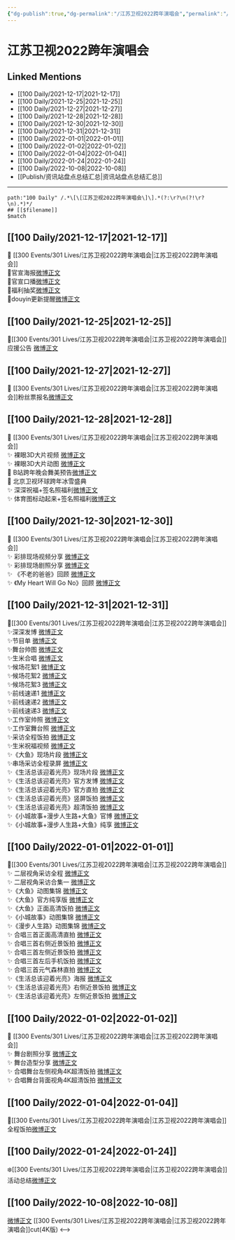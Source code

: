```yaml
---
{"dg-publish":true,"dg-permalink":"/江苏卫视2022跨年演唱会","permalink":"/江苏卫视2022跨年演唱会/","title":"江苏卫视2022跨年演唱会","tags":[null],"created":"2022-11-13T02:42:11.000+08:00","updated":"2023-04-10T16:23:40.397+08:00"}
---
```


# 江苏卫视2022跨年演唱会

## Linked Mentions
- [[100 Daily/2021-12-17\|2021-12-17]]
- [[100 Daily/2021-12-25\|2021-12-25]]
- [[100 Daily/2021-12-27\|2021-12-27]]
- [[100 Daily/2021-12-28\|2021-12-28]]
- [[100 Daily/2021-12-30\|2021-12-30]]
- [[100 Daily/2021-12-31\|2021-12-31]]
- [[100 Daily/2022-01-01\|2022-01-01]]
- [[100 Daily/2022-01-02\|2022-01-02]]
- [[100 Daily/2022-01-04\|2022-01-04]]
- [[100 Daily/2022-01-24\|2022-01-24]]
- [[100 Daily/2022-10-08\|2022-10-08]]
- [[Publish/资讯站盘点总结汇总\|资讯站盘点总结汇总]]


---

```expander
path:"100 Daily" /.*\[\[江苏卫视2022跨年演唱会\]\].*(?:\r?\n(?!\r?\n).*)*/
## [[$filename]]
$match
```
## [[100 Daily/2021-12-17\|2021-12-17]]
🌟 [[300 Events/301 Lives/江苏卫视2022跨年演唱会\|江苏卫视2022跨年演唱会]]  
💫官宣海报[微博正文](https://m.weibo.cn/6466290670/4715347687506395)  
💫官宣口播[微博正文](https://m.weibo.cn/6466290670/4715389152398065)  
💫福利抽奖[微博正文](https://m.weibo.cn/6466290670/4715407129185195)  
💫douyin更新提醒[微博正文](https://m.weibo.cn/6466290670/4715376669100104)
## [[100 Daily/2021-12-25\|2021-12-25]]
🌟[[300 Events/301 Lives/江苏卫视2022跨年演唱会\|江苏卫视2022跨年演唱会]]应援公告 [微博正文](https://m.weibo.cn/6466290670/4718355423167836)
## [[100 Daily/2021-12-27\|2021-12-27]]
💫 [[300 Events/301 Lives/江苏卫视2022跨年演唱会\|江苏卫视2022跨年演唱会]]粉丝票报名[微博正文](https://m.weibo.cn/6466290670/4719120736061099)
## [[100 Daily/2021-12-28\|2021-12-28]]
💫 [[300 Events/301 Lives/江苏卫视2022跨年演唱会\|江苏卫视2022跨年演唱会]]  
✨ 裸眼3D大片视频 [微博正文](https://m.weibo.cn/6466290670/4719327679351457)  
✨ 裸眼3D大片动图 [微博正文](https://m.weibo.cn/6466290670/4719398089130310)  
💫 B站跨年晚会舞美预告[微博正文](https://m.weibo.cn/6466290670/4719393889847585)  
💫 北京卫视环球跨年冰雪盛典  
✨ 深深祝福+签名照福利[微博正文](https://m.weibo.cn/6466290670/4719457400261093)  
✨ 体育图标动起来+签名照福利[微博正文](https://m.weibo.cn/6466290670/4719472847881108)
## [[100 Daily/2021-12-30\|2021-12-30]]
💫 [[300 Events/301 Lives/江苏卫视2022跨年演唱会\|江苏卫视2022跨年演唱会]]  
✨ 彩排现场视频分享 [微博正文](https://m.weibo.cn/6466290670/4720130128874052)  
✨ 彩排现场剧照分享 [微博正文](https://m.weibo.cn/6466290670/4720129647050978)  
✨ 《不老的爸爸》回顾 [微博正文](https://m.weibo.cn/6466290670/4720191541873215)  
✨ 《My Heart Will Go No》回顾 [微博正文](https://m.weibo.cn/6466290670/4720192733318904)
## [[100 Daily/2021-12-31\|2021-12-31]]
💫[[300 Events/301 Lives/江苏卫视2022跨年演唱会\|江苏卫视2022跨年演唱会]]  
✨深深发博 [微博正文](https://m.weibo.cn/6466290670/4720598746400462)  
✨节目单 [微博正文](https://m.weibo.cn/6466290670/4720412971504966)  
✨舞台帅图 [微博正文](https://m.weibo.cn/6466290670/4720599421158738)  
✨生米合唱 [微博正文](https://m.weibo.cn/6466290670/4720600402887098)  
✨候场花絮1 [微博正文](https://m.weibo.cn/6466290670/4720584804274909)  
✨候场花絮2 [微博正文](https://m.weibo.cn/6466290670/4720601874830996)  
✨候场花絮3 [微博正文](https://m.weibo.cn/6466290670/4720603015680704)  
✨前线速递1 [微博正文](https://m.weibo.cn/6466290670/4720520543077516)  
✨前线速递2 [微博正文](https://m.weibo.cn/6466290670/4720558245938682)  
✨前线速递3 [微博正文](https://m.weibo.cn/6466290670/4720558861980337)  
✨工作室帅照 [微博正文](https://m.weibo.cn/6466290670/4720573018803243)  
✨工作室舞台照 [微博正文](https://m.weibo.cn/6466290670/4720613250564445)  
✨采访全程饭拍 [微博正文](https://m.weibo.cn/6466290670/4720602411436038)  
✨生米祝福视频 [微博正文](https://m.weibo.cn/6466290670/4720599921067455)  
✨《大鱼》现场片段 [微博正文](https://m.weibo.cn/6466290670/4720594736385319)  
✨串场采访全程录屏 [微博正文](https://m.weibo.cn/6466290670/4720616638258173)  
✨《生活总该迎着光亮》现场片段 [微博正文](https://m.weibo.cn/6466290670/4720594971267180)  
✨《生活总该迎着光亮》官方发博 [微博正文](https://m.weibo.cn/6466290670/4720565007418392)  
✨《生活总该迎着光亮》官方直拍 [微博正文](https://m.weibo.cn/6466290670/4720567523745620)  
✨《生活总该迎着光亮》竖屏饭拍 [微博正文](https://m.weibo.cn/6466290670/4720603443495604)  
✨《生活总该迎着光亮》超清饭拍 [微博正文](https://m.weibo.cn/6466290670/4720620808703181)  
✨《小城故事+漫步人生路+大鱼》官博 [微博正文](https://m.weibo.cn/6466290670/4720582241556140)  
✨《小城故事+漫步人生路+大鱼》纯享 [微博正文](https://m.weibo.cn/6466290670/4720614483691675)
## [[100 Daily/2022-01-01\|2022-01-01]]
🌟[[300 Events/301 Lives/江苏卫视2022跨年演唱会\|江苏卫视2022跨年演唱会]]  
✨ 二层视角采访全程 [微博正文](https://m.weibo.cn/6466290670/4720772146529928)  
✨ 二层视角采访合集一 [微博正文](https://m.weibo.cn/6466290670/4720774101862765)  
✨《大鱼》动图集锦 [微博正文](https://m.weibo.cn/6466290670/4720774085346215)  
✨《大鱼》官方纯享版 [微博正文](https://m.weibo.cn/6466290670/4720772126085600)  
✨《大鱼》正面高清饭拍 [微博正文](https://m.weibo.cn/6466290670/4720771610706155)  
✨《小城故事》动图集锦 [微博正文](https://m.weibo.cn/6466290670/4720775247169789)  
✨《漫步人生路》动图集锦 [微博正文](https://m.weibo.cn/6466290670/4720774780553767)  
✨ 合唱三首正面高清直拍 [微博正文](https://m.weibo.cn/6466290670/4720953063641551)  
✨ 合唱三首右侧近景饭拍 [微博正文](https://m.weibo.cn/6466290670/4720771143828304)  
✨ 合唱三首左侧近景饭拍 [微博正文](https://m.weibo.cn/6466290670/4720773752947142)  
✨ 合唱三首左后手机饭拍 [微博正文](https://m.weibo.cn/6466290670/4720775875266246)  
✨ 合唱三首元气森林直拍 [微博正文](https://m.weibo.cn/6466290670/4720780624003426)  
✨《生活总该迎着光亮》海报 [微博正文](https://m.weibo.cn/6466290670/4720771480160546)  
✨《生活总该迎着光亮》右侧近景饭拍 [微博正文](https://m.weibo.cn/6466290670/4720772567008945)  
✨《生活总该迎着光亮》左侧近景饭拍 [微博正文](https://m.weibo.cn/6466290670/4720772843571164)
## [[100 Daily/2022-01-02\|2022-01-02]]
💫 [[300 Events/301 Lives/江苏卫视2022跨年演唱会\|江苏卫视2022跨年演唱会]]  
✨ 舞台剧照分享 [微博正文](https://m.weibo.cn/6466290670/4721199723317395)  
✨ 舞台造型分享 [微博正文](https://m.weibo.cn/6466290670/4721338125910364)  
✨ 合唱舞台左侧视角4K超清饭拍 [微博正文](https://m.weibo.cn/6466290670/4721129648556708)  
✨ 合唱舞台背面视角4K超清饭拍 [微博正文](https://m.weibo.cn/6466290670/4721188729258443)
## [[100 Daily/2022-01-04\|2022-01-04]]
🌟[[300 Events/301 Lives/江苏卫视2022跨年演唱会\|江苏卫视2022跨年演唱会]]全程饭拍[微博正文](https://m.weibo.cn/6466290670/4721844878574640)
## [[100 Daily/2022-01-24\|2022-01-24]]
❄️[[300 Events/301 Lives/江苏卫视2022跨年演唱会\|江苏卫视2022跨年演唱会]]活动总结[微博正文](https://m.weibo.cn/6466290670/4729170611145335)
## [[100 Daily/2022-10-08\|2022-10-08]]
[微博正文](https://m.weibo.cn/6466290670/4822425680479227) [[300 Events/301 Lives/江苏卫视2022跨年演唱会\|江苏卫视2022跨年演唱会]]cut(4K版)
<-->
